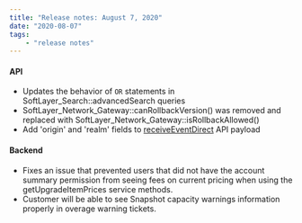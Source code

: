 ```yaml
---
title: "Release notes: August 7, 2020"
date: "2020-08-07"
tags:
    - "release notes"
---
```



#### API
- Updates the behavior of `OR` statements in SoftLayer_Search::advancedSearch queries
- SoftLayer_Network_Gateway::canRollbackVersion() was removed and replaced with SoftLayer_Network_Gateway::isRollbackAllowed()
- Add 'origin' and 'realm' fields to [receiveEventDirect](/reference/services/SoftLayer_User_Customer_Profile_Event_HyperWarp/receiveEventDirect/) API payload


#### Backend
- Fixes an issue that prevented users that did not have the account summary permission from seeing fees on current pricing when using the getUpgradeItemPrices service methods.
- Customer will be able to see Snapshot capacity warnings information properly in overage warning tickets.